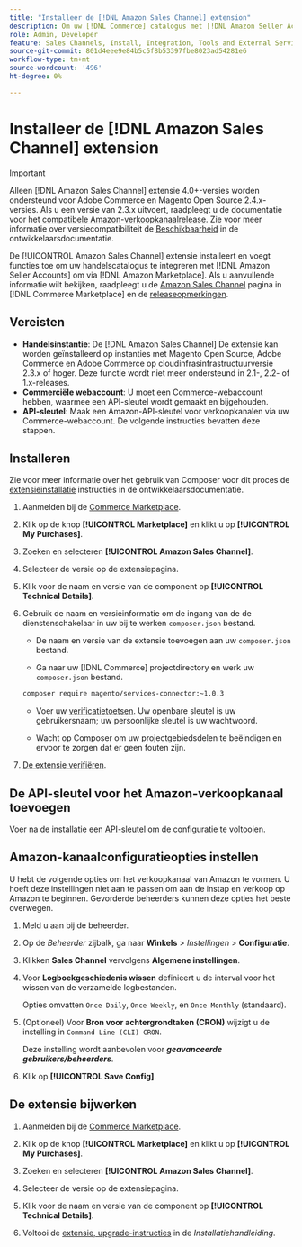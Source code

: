 ```yaml
---
title: "Installeer de [!DNL Amazon Sales Channel] extension"
description: Om uw [!DNL Commerce] catalogus met [!DNL Amazon Seller Accounts] en verkopen via [!DNL Amazon Marketplace], downloadt en installeert u de extensie Amazon Sales Channel.
role: Admin, Developer
feature: Sales Channels, Install, Integration, Tools and External Services
source-git-commit: 801d4eee9e84b5c5f8b53397fbe8023ad54281e6
workflow-type: tm+mt
source-wordcount: '496'
ht-degree: 0%

---
```


# Installeer de [!DNL Amazon Sales Channel] extension

>[!IMPORTANT]
>
>Alleen [!DNL Amazon Sales Channel] extensie 4.0+-versies worden ondersteund voor Adobe Commerce en Magento Open Source 2.4.x-versies. Als u een versie van 2.3.x uitvoert, raadpleegt u de documentatie voor het [compatibele Amazon-verkoopkanaalrelease](https://docs.magento.com/user-guide/v2.3/sales-channels/amazon/amazon-sales-channel.html). Zie voor meer informatie over versiecompatibiliteit de [Beschikbaarheid](https://experienceleague.adobe.com/docs/commerce-operations/release/product-availability.html) in de ontwikkelaarsdocumentatie.

De [!UICONTROL Amazon Sales Channel] extensie installeert en voegt functies toe om uw handelscatalogus te integreren met [!DNL Amazon Seller Accounts] om via [!DNL Amazon Marketplace]. Als u aanvullende informatie wilt bekijken, raadpleegt u de [Amazon Sales Channel](https://marketplace.magento.com/magento-module-amazon.html) pagina in [!DNL Commerce Marketplace] en de [releaseopmerkingen](release-notes.md).

## Vereisten

- **Handelsinstantie**: De [!DNL Amazon Sales Channel] De extensie kan worden geïnstalleerd op instanties met Magento Open Source, Adobe Commerce en Adobe Commerce op cloudinfrasinfrastructuurversie 2.3.x of hoger. Deze functie wordt niet meer ondersteund in 2.1-, 2.2- of 1.x-releases.
- **Commerciële webaccount**: U moet een Commerce-webaccount hebben, waarmee een API-sleutel wordt gemaakt en bijgehouden.
- **API-sleutel**: Maak een Amazon-API-sleutel voor verkoopkanalen via uw Commerce-webaccount. De volgende instructies bevatten deze stappen.

## Installeren

Zie voor meer informatie over het gebruik van Composer voor dit proces de [extensieinstallatie](https://experienceleague.adobe.com/docs/commerce-operations/installation-guide/tutorials/extensions.html) instructies in de ontwikkelaarsdocumentatie.

1. Aanmelden bij de [Commerce Marketplace](https://marketplace.magento.com/customer/account/).

1. Klik op de knop **[!UICONTROL Marketplace]** en klikt u op **[!UICONTROL My Purchases]**.

1. Zoeken en selecteren **[!UICONTROL Amazon Sales Channel]**.

1. Selecteer de versie op de extensiepagina.

1. Klik voor de naam en versie van de component op **[!UICONTROL Technical Details]**.

1. Gebruik de naam en versieinformatie om de ingang van de de dienstenschakelaar in uw bij te werken `composer.json` bestand.

   - De naam en versie van de extensie toevoegen aan uw `composer.json` bestand.

   - Ga naar uw [!DNL Commerce] projectdirectory en werk uw `composer.json` bestand.

   ```bash
   composer require magento/services-connector:~1.0.3
   ```

   - Voer uw [verificatietoetsen](https://experienceleague.adobe.com/docs/commerce-operations/installation-guide/prerequisites/authentication-keys.html). Uw openbare sleutel is uw gebruikersnaam; uw persoonlijke sleutel is uw wachtwoord.

   - Wacht op Composer om uw projectgebiedsdelen te beëindigen en ervoor te zorgen dat er geen fouten zijn.

1. [De extensie verifiëren](https://experienceleague.adobe.com/docs/commerce-operations/installation-guide/tutorials/extensions.html).

## De API-sleutel voor het Amazon-verkoopkanaal toevoegen

Voer na de installatie een [API-sleutel](./amazon-verify-api-key.md) om de configuratie te voltooien.

## Amazon-kanaalconfiguratieopties instellen

U hebt de volgende opties om het verkoopkanaal van Amazon te vormen. U hoeft deze instellingen niet aan te passen om aan de instap en verkoop op Amazon te beginnen. Gevorderde beheerders kunnen deze opties het beste overwegen.

1. Meld u aan bij de beheerder.

1. Op de _Beheerder_ zijbalk, ga naar **Winkels** > _Instellingen_ > **Configuratie**.

1. Klikken **Sales Channel** vervolgens **Algemene instellingen**.

1. Voor **Logboekgeschiedenis wissen** definieert u de interval voor het wissen van de verzamelde logbestanden.

   Opties omvatten `Once Daily`, `Once Weekly`, en `Once Monthly` (standaard).

1. (Optioneel) Voor **Bron voor achtergrondtaken (CRON)** wijzigt u de instelling in `Command Line (CLI) CRON`.

   Deze instelling wordt aanbevolen voor **_geavanceerde gebruikers/beheerders_**.

1. Klik op **[!UICONTROL Save Config]**.

## De extensie bijwerken

1. Aanmelden bij de [Commerce Marketplace](https://marketplace.magento.com/customer/account/).

1. Klik op de knop **[!UICONTROL Marketplace]** en klikt u op **[!UICONTROL My Purchases]**.

1. Zoeken en selecteren **[!UICONTROL Amazon Sales Channel]**.

1. Selecteer de versie op de extensiepagina.

1. Klik voor de naam en versie van de component op **[!UICONTROL Technical Details]**.

1. Voltooi de [extensie, upgrade-instructies](https://experienceleague.adobe.com/docs/commerce-operations/installation-guide/tutorials/extensions.html) in de _Installatiehandleiding_.
